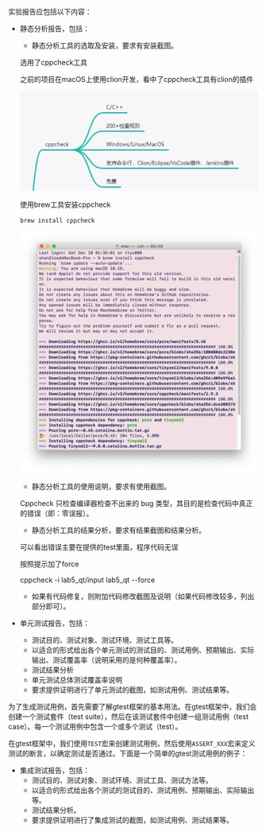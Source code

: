 实验报告应包括以下内容：

- 静态分析报告，包括：
  - 静态分析工具的选取及安装，要求有安装截图。
  
  选用了cppcheck工具
  
  之前的项目在macOS上使用clion开发，看中了cppcheck工具有clion的插件
  
  ![截屏2022-12-10 下午2.21.21](./Lab6%E5%AE%9E%E9%AA%8C%E6%8A%A5%E5%91%8A.assets/%E6%88%AA%E5%B1%8F2022-12-10%20%E4%B8%8B%E5%8D%882.21.21.png)
  
  
  
  使用brew工具安装cppcheck
  
  ```
  brew install cppcheck
  ```
  
  
  
  ![截屏2022-12-10 下午2.24.37](./Lab6%E5%AE%9E%E9%AA%8C%E6%8A%A5%E5%91%8A.assets/%E6%88%AA%E5%B1%8F2022-12-10%20%E4%B8%8B%E5%8D%882.24.37.png)
  
  
  
  
  
  
  
  
  
  - 静态分析工具的使用说明，要求有使用截图。
  
  Cppcheck 只检查编译器检查不出来的 bug 类型，其目的是检查代码中真正的错误（即：零误报）。
  
  
  
  
  
  - 静态分析工具的结果分析，要求有结果截图和结果分析。
  
  可以看出错误主要在提供的test里面，程序代码无误
  
  按照提示加了force
  
  cppcheck -i lab5_qt/input  lab5_qt --force 
  
  - 如果有代码修复，则附加代码修改截图及说明（如果代码修改较多，列出部分即可）。
- 单元测试报告，包括：
  - 测试目的、测试对象、测试环境、测试工具等。
  - 以适合的形式给出各个单元测试的测试目的、测试用例、预期输出、实际输出、测试覆盖率（说明采用的是何种覆盖率）。
  - 测试结果分析
  - 单元测试总体测试覆盖率说明
  - 要求提供证明进行了单元测试的截图，如测试用例、测试结果等。

为了生成测试用例，首先需要了解gtest框架的基本用法。在gtest框架中，我们会创建一个测试套件（test suite），然后在该测试套件中创建一组测试用例（test case）。每一个测试用例中包含一个或多个测试（test）。

在gtest框架中，我们使用`TEST`宏来创建测试用例，然后使用`ASSERT_XXX`宏来定义测试的断言，以确定测试是否通过。下面是一个简单的gtest测试用例的例子：





- 集成测试报告，包括：
  - 测试目的、测试对象、测试环境、测试工具、测试方法等。
  - 以适合的形式给出各个测试的测试目的、测试用例、预期输出、实际输出等。
  - 测试结果分析。
  - 要求提供证明进行了集成测试的截图，如测试用例、测试结果等。